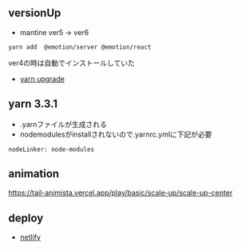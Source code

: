 ## versionUp

- mantine ver5 → ver6
```
yarn add  @emotion/server @emotion/react
```
ver4の時は自動でインストールしていた

- [yarn upgrade](https://qiita.com/teinen_qiita/items/18ca1fb433914e09c9e4)

## yarn 3.3.1
- .yarnファイルが生成される
- nodemodulesがinstallされないので.yarnrc.ymlに下記が必要
```
nodeLinker: node-modules
```

## animation
https://tail-animista.vercel.app/play/basic/scale-up/scale-up-center

## deploy
- [netlify](https://app.netlify.com/sites/sage-choux-bde4e1/overview)
